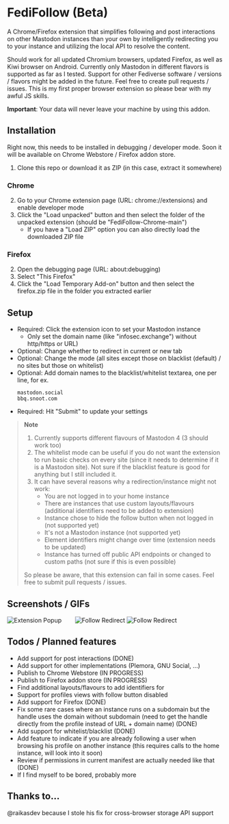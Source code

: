 # FediFollow (Beta)
A Chrome/Firefox extension that simplifies following and post interactions on other Mastodon instances than your own by intelligently redirecting you to your instance and utilizing the local API to resolve the content.

Should work for all updated Chromium browsers, updated Firefox, as well as Kiwi browser on Android. Currently only Mastodon in different flavors is supported as far as I tested. Support for other Fediverse software / versions / flavors might be added in the future. Feel free to create pull requests / issues. This is my first proper browser extension so please bear with my awful JS skills.

**Important**: Your data will never leave your machine by using this addon.

## Installation
Right now, this needs to be installed in debugging / developer mode. Soon it will be available on Chrome Webstore / Firefox addon store.
1. Clone this repo or download it as ZIP (in this case, extract it somewhere)
### Chrome
2. Go to your Chrome extension page (URL: chrome://extensions) and enable developer mode
3. Click the "Load unpacked" button and then select the folder of the unpacked extension (should be "FediFollow-Chrome-main")
    + If you have a "Load ZIP" option you can also directly load the downloaded ZIP file
### Firefox
2. Open the debugging page (URL: about:debugging)
3. Select "This Firefox"
4. Click the "Load Temporary Add-on" button and then select the firefox.zip file in the folder you extracted earlier

## Setup
- Required: Click the extension icon to set your Mastodon instance
  - Only set the domain name (like "infosec.exchange") without http/https or URL)
- Optional: Change whether to redirect in current or new tab
- Optional: Change the mode (all sites except those on blacklist (default) / no sites but those on whitelist)
- Optional: Add domain names to the blacklist/whitelist textarea, one per line, for ex.
  ```
  mastodon.social
  bbq.snoot.com
  ```
- Required: Hit "Submit" to update your settings

> **Note**
> 1. Currently supports different flavours of Mastodon 4 (3 should work too)
> 2. The whitelist mode can be useful if you do not want the extension to run basic checks on every site (since it needs to determine if it is a Mastodon site). Not sure if the blacklist feature is good for anything but I still included it.
> 3. It can have several reasons why a redirection/instance might not work:
>     - You are not logged in to your home instance
>     - There are instances that use custom layouts/flavours (additional identifiers need to be added to extension)
>     - Instance chose to hide the follow button when not logged in (not supported yet)
>     - It's not a Mastodon instance (not supported yet)
>     - Element identifiers might change over time (extension needs to be updated)
>     - Instance has turned off public API endpoints or changed to custom paths (not sure if this is even possible)
>
> So please be aware, that this extension can fail in some cases. Feel free to submit pull requests / issues.

## Screenshots / GIFs
![Extension Popup](https://github.com/lartsch/FediFollow-Chrome/blob/main/img/screenshot1.PNG?raw=true)&nbsp;&nbsp;&nbsp;&nbsp;&nbsp;&nbsp;&nbsp;
![Follow Redirect](https://github.com/lartsch/FediFollow-Chrome/blob/main/img/follow-interaction.gif?raw=true)
![Follow Redirect](https://github.com/lartsch/FediFollow-Chrome/blob/main/img/post-interaction.gif?raw=true)

## Todos / Planned features 
- Add support for post interactions (DONE)
- Add support for other implementations (Plemora, GNU Social, ...)
- Publish to Chrome Webstore (IN PROGRESS)
- Publish to Firefox addon store (IN PROGRESS)
- Find additional layouts/flavours to add identifiers for
- Support for profiles views with follow button disabled
- Add support for Firefox (DONE)
- Fix some rare cases where an instance runs on a subdomain but the handle uses the domain without subdomain (need to get the handle directly from the profile instead of URL + domain name) (DONE)
- Add support for whitelist/blacklist (DONE)
- Add feature to indicate if you are already following a user when browsing his profile on another instance (this requires calls to the home instance, will look into it soon)
- Review if permissions in current manifest are actually needed like that (DONE)
- If I find myself to be bored, probably more

## Thanks to...
@raikasdev because I stole his fix for cross-browser storage API support

